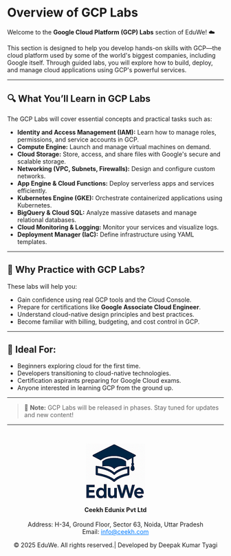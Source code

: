 # Overview of GCP Labs

Welcome to the **Google Cloud Platform (GCP) Labs** section of EduWe! ☁️

This section is designed to help you develop hands-on skills with GCP—the cloud platform used by some of the world's biggest companies, including Google itself. Through guided labs, you will explore how to build, deploy, and manage cloud applications using GCP's powerful services.

---

## 🔍 What You’ll Learn in GCP Labs

The GCP Labs will cover essential concepts and practical tasks such as:

- **Identity and Access Management (IAM):** Learn how to manage roles, permissions, and service accounts in GCP.
- **Compute Engine:** Launch and manage virtual machines on demand.
- **Cloud Storage:** Store, access, and share files with Google's secure and scalable storage.
- **Networking (VPC, Subnets, Firewalls):** Design and configure custom networks.
- **App Engine & Cloud Functions:** Deploy serverless apps and services efficiently.
- **Kubernetes Engine (GKE):** Orchestrate containerized applications using Kubernetes.
- **BigQuery & Cloud SQL:** Analyze massive datasets and manage relational databases.
- **Cloud Monitoring & Logging:** Monitor your services and visualize logs.
- **Deployment Manager (IaC):** Define infrastructure using YAML templates.

---

## 🎯 Why Practice with GCP Labs?

These labs will help you:

- Gain confidence using real GCP tools and the Cloud Console.
- Prepare for certifications like **Google Associate Cloud Engineer**.
- Understand cloud-native design principles and best practices.
- Become familiar with billing, budgeting, and cost control in GCP.

---

## 🧭 Ideal For:

- Beginners exploring cloud for the first time.
- Developers transitioning to cloud-native technologies.
- Certification aspirants preparing for Google Cloud exams.
- Anyone interested in learning GCP from the ground up.

---

> 📌 **Note:** GCP Labs will be released in phases. Stay tuned for updates and new content!

---
<div style="text-align: center; padding-top: 30px;">
  <img src="../media/logo.png" alt="EduWe Logo" style="max-width: 150px; height: auto;">
  <p>
  <center><strong>Ceekh Edunix Pvt Ltd</strong></center><br>
    Address: H-34, Ground Floor, Sector 63, Noida, Uttar Pradesh<br>
    Email: <a href="mailto:info@ceekh.com" style="color: #007bff;">info@ceekh.com</a>
  </p>
  <p style="font-size: 14px; color: #555;"><center>© 2025 EduWe. All rights reserved.| Developed by Deepak Kumar Tyagi </center></p>
</div>
